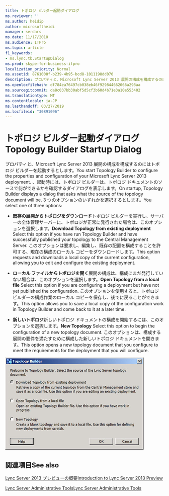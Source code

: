 ```yaml
---
title: トポロジ ビルダー起動ダイアログ
ms.reviewer: ''
ms.author: heidip
author: microsoftheidi
manager: serdars
ms.date: 11/17/2018
ms.audience: ITPro
ms.topic: article
f1_keywords:
- ms.lync.tb.StartupDialog
ms.prod: skype-for-business-itpro
localization_priority: Normal
ms.assetid: 8761008f-b239-4b95-bcd8-1011198dd070
description: プロパティと、Microsoft Lync Server 2013 展開の構成を構成するのにはトポロジ ビルダーを起動するとします。 、起動時には、トポロジ ビルダーは、トポロジ ドキュメントのソースで何ができるかを確認するダイアログを表示します。 3 つのオプションのいずれかを選択するとします。
ms.openlocfilehash: df784ea76497cb038eb46f929844662066a298aa
ms.sourcegitcommit: da8c037bb30abf5d5cf3b60d4b71e3a10e553402
ms.translationtype: MT
ms.contentlocale: ja-JP
ms.lasthandoff: 03/27/2019
ms.locfileid: "30891096"
---
```

# <a name="topology-builder-startup-dialog"></a><span data-ttu-id="0d558-105">トポロジ ビルダー起動ダイアログ</span><span class="sxs-lookup"><span data-stu-id="0d558-105">Topology Builder Startup Dialog</span></span>

<span data-ttu-id="0d558-106">プロパティと、Microsoft Lync Server 2013 展開の構成を構成するのにはトポロジ ビルダーを起動するとします。</span><span class="sxs-lookup"><span data-stu-id="0d558-106">You start Topology Builder to configure the properties and configuration of your Microsoft Lync Server 2013 deployment.</span></span> <span data-ttu-id="0d558-107">、起動時には、トポロジ ビルダーは、トポロジ ドキュメントのソースで何ができるかを確認するダイアログを表示します。</span><span class="sxs-lookup"><span data-stu-id="0d558-107">On startup, Topology Builder displays a dialog that asks what the source of the topology document will be.</span></span> <span data-ttu-id="0d558-108">3 つのオプションのいずれかを選択するとします。</span><span class="sxs-lookup"><span data-stu-id="0d558-108">You select one of three options:</span></span>

- <span data-ttu-id="0d558-109">**既存の展開からトポロジをダウンロード**トポロジ ビルダーを実行し、サーバーの全体管理サーバーに、トポロジが正常に発行された場合は、このオプションを選択します。</span><span class="sxs-lookup"><span data-stu-id="0d558-109">**Download Topology from existing deployment** Select this option if you have run Topology Builder and have successfully published your topology to the Central Management Server.</span></span> <span data-ttu-id="0d558-110">このオプションは要求し、編集し、既存の配置を構成することを許可する、現在の構成のローカル コピーをダウンロードします。</span><span class="sxs-lookup"><span data-stu-id="0d558-110">This option requests and downloads a local copy of the current configuration, allowing you to edit and configure the existing deployment.</span></span>

- <span data-ttu-id="0d558-111">**ローカル ファイルからトポロジを開く**展開の構成は、構成にまだ発行していない場合は、このオプションを選択します。</span><span class="sxs-lookup"><span data-stu-id="0d558-111">**Open Topology from a local file** Select this option if you are configuring a deployment but have not yet published the configuration.</span></span> <span data-ttu-id="0d558-112">このオプションを使用すると、トポロジ ビルダーの構成作業のローカル コピーを保存し、後でに戻ることができます。</span><span class="sxs-lookup"><span data-stu-id="0d558-112">This option allows you to save a local copy of the configuration work in Topology Builder and come back to it at a later time.</span></span>

- <span data-ttu-id="0d558-113">**新しいトポロジ**新しいトポロジ ドキュメントの構成を開始するには、このオプションを選択します。</span><span class="sxs-lookup"><span data-stu-id="0d558-113">**New Topology** Select this option to begin the configuration of a new topology document.</span></span> <span data-ttu-id="0d558-114">このオプションは、構成する展開の要件を満たすために構成した新しいトポロジ ドキュメントを開きます。</span><span class="sxs-lookup"><span data-stu-id="0d558-114">This option opens a new topology document that you configure to meet the requirements for the deployment that you will configure.</span></span>

![トポロジ ビルダー起動ダイアログ](../../media/Topology_Builder_Startup_Dialog.jpg)

## <a name="see-also"></a><span data-ttu-id="0d558-116">関連項目</span><span class="sxs-lookup"><span data-stu-id="0d558-116">See also</span></span>

[<span data-ttu-id="0d558-117">Lync Server 2013 プレビューの概要</span><span class="sxs-lookup"><span data-stu-id="0d558-117">Introduction to Lync Server 2013 Preview</span></span>](https://technet.microsoft.com/library/99dd6b65-e591-421f-852b-ee9fe9588998.aspx)

[<span data-ttu-id="0d558-118">Lync Server Administrative Tools</span><span class="sxs-lookup"><span data-stu-id="0d558-118">Lync Server Administrative Tools</span></span>](https://technet.microsoft.com/library/9b006f93-4f3d-461d-89b8-e80a34fdb3c5.aspx)
